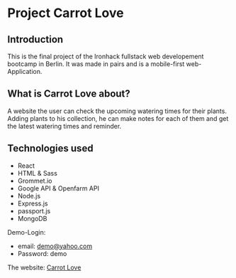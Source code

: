 # Project Carrot Love
## Introduction
This is the final project of the Ironhack fullstack web developement bootcamp in Berlin. It was made in pairs and is a mobile-first web-Application.
## What is Carrot Love about?
A website the user can check the upcoming watering times for their plants.
Adding plants to his collection, he can make notes for each of them and get the latest watering times and reminder.
## Technologies used
* React
* HTML & Sass
* Grommet.io
* Google API & Openfarm API
* Node.js
* Express.js
* passport.js
* MongoDB

Demo-Login:
* email: demo@yahoo.com
* Password: demo

The website: [Carrot Love](https://carrotlove.herokuapp.com/)
